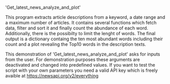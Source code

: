 'Get_latest_news_analyze_and_plot'

This program extracts article descriptions from a keyword, a date range and a maximum number of articles.
It contains several functions which fetch data, filter and sort it and finally count the abundance of each word.
Additionally, there is the possibilty to limit the lenght of words.
The final output is a dictionary containg the ten most abundant words including their count and a plot revealing the Top10 words
in the description texts.

This demonstration of 'Get_latest_news_analyze_and_plot' asks for inputs from the user. 
For demonstration purposes these arguments are deactivated and changed into predefined values.
If you want to test the script with your own parameters you need a valid API key which is freely 
avaible at https://newsapi.org/v2/everything



